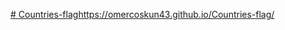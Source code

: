 [# Countries-flag](https://omercoskun43.github.io/Countries-flag/)https://omercoskun43.github.io/Countries-flag/
